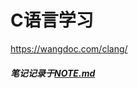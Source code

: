 # C语言学习

https://wangdoc.com/clang/
##### 笔记记录于[NOTE.md](https://github.com/qxzg/language-learning/blob/main/C/NOTE.md)